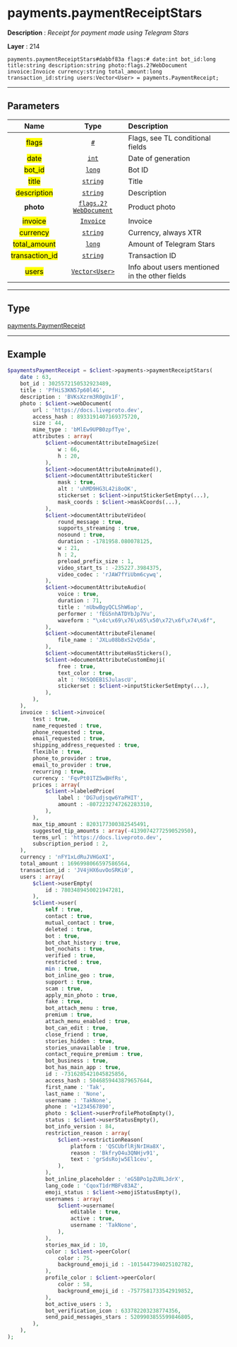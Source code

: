 # payments.paymentReceiptStars

**Description** : *Receipt for payment made using Telegram Stars*

**Layer** : 214

```tl
payments.paymentReceiptStars#dabbf83a flags:# date:int bot_id:long title:string description:string photo:flags.2?WebDocument invoice:Invoice currency:string total_amount:long transaction_id:string users:Vector<User> = payments.PaymentReceipt;
```

---

## Parameters

| Name | Type | Description |
| :---: | :---: | :--- |
| <mark>flags</mark> | [`#`](type/#) | Flags, see TL conditional fields |
| <mark>date</mark> | [`int`](type/int) | Date of generation |
| <mark>bot_id</mark> | [`long`](type/long) | Bot ID |
| <mark>title</mark> | [`string`](type/string) | Title |
| <mark>description</mark> | [`string`](type/string) | Description |
| **photo** | [`flags.2?WebDocument`](type/WebDocument) | Product photo |
| <mark>invoice</mark> | [`Invoice`](type/Invoice) | Invoice |
| <mark>currency</mark> | [`string`](type/string) | Currency, always XTR |
| <mark>total_amount</mark> | [`long`](type/long) | Amount of Telegram Stars |
| <mark>transaction_id</mark> | [`string`](type/string) | Transaction ID |
| <mark>users</mark> | [`Vector<User>`](type/User) | Info about users mentioned in the other fields |

---

## Type

[payments.PaymentReceipt](type/payments.PaymentReceipt)

---

## Example

```php
$paymentsPaymentReceipt = $client->payments->paymentReceiptStars(
	date : 63,
	bot_id : 3025572150532923489,
	title : 'PfHiS3KN57p60l4G',
	description : 'BVKsXzrm3R0gUx1F',
	photo : $client->webDocument(
		url : 'https://docs.liveproto.dev',
		access_hash : 8933191407169375720,
		size : 44,
		mime_type : 'bMlEw9UPB0zpfTye',
		attributes : array(
			$client->documentAttributeImageSize(
				w : 66,
				h : 20,
			),
			$client->documentAttributeAnimated(),
			$client->documentAttributeSticker(
				mask : true,
				alt : 'uhMD9HG3L42i8oOK',
				stickerset : $client->inputStickerSetEmpty(...),
				mask_coords : $client->maskCoords(...),
			),
			$client->documentAttributeVideo(
				round_message : true,
				supports_streaming : true,
				nosound : true,
				duration : -1781958.080078125,
				w : 21,
				h : 2,
				preload_prefix_size : 1,
				video_start_ts : -235227.3984375,
				video_codec : 'rJAW7fYiUbm6cywq',
			),
			$client->documentAttributeAudio(
				voice : true,
				duration : 71,
				title : 'nUbwBgyQCLShW6ap',
				performer : 'fEG5nhATDYbJp7Vu',
				waveform : "\x4c\x69\x76\x65\x50\x72\x6f\x74\x6f",
			),
			$client->documentAttributeFilename(
				file_name : 'JXLu08bBxS2vQ5da',
			),
			$client->documentAttributeHasStickers(),
			$client->documentAttributeCustomEmoji(
				free : true,
				text_color : true,
				alt : 'RK5QOEB1SJulascU',
				stickerset : $client->inputStickerSetEmpty(...),
			),
		),
	),
	invoice : $client->invoice(
		test : true,
		name_requested : true,
		phone_requested : true,
		email_requested : true,
		shipping_address_requested : true,
		flexible : true,
		phone_to_provider : true,
		email_to_provider : true,
		recurring : true,
		currency : 'FqvPt01TZ5wBHfRs',
		prices : array(
			$client->labeledPrice(
				label : 'DG7udjsqw6YaPHIT',
				amount : -8072232747262283310,
			),
		),
		max_tip_amount : 8203177300382545491,
		suggested_tip_amounts : array(-4139074277259052950),
		terms_url : 'https://docs.liveproto.dev',
		subscription_period : 2,
	),
	currency : 'nFY1xLdRuJVHGoXI',
	total_amount : 1696998066597586564,
	transaction_id : 'JV4jHX6uvOoSRKi0',
	users : array(
		$client->userEmpty(
			id : 7803489450021947281,
		),
		$client->user(
			self : true,
			contact : true,
			mutual_contact : true,
			deleted : true,
			bot : true,
			bot_chat_history : true,
			bot_nochats : true,
			verified : true,
			restricted : true,
			min : true,
			bot_inline_geo : true,
			support : true,
			scam : true,
			apply_min_photo : true,
			fake : true,
			bot_attach_menu : true,
			premium : true,
			attach_menu_enabled : true,
			bot_can_edit : true,
			close_friend : true,
			stories_hidden : true,
			stories_unavailable : true,
			contact_require_premium : true,
			bot_business : true,
			bot_has_main_app : true,
			id : -7316285421045825856,
			access_hash : 5046859443879657644,
			first_name : 'Tak',
			last_name : 'None',
			username : 'TakNone',
			phone : '+1234567890',
			photo : $client->userProfilePhotoEmpty(),
			status : $client->userStatusEmpty(),
			bot_info_version : 84,
			restriction_reason : array(
				$client->restrictionReason(
					platform : 'QSCUbflRjNrIHa8X',
					reason : 'BkfryO4u3QNHjv91',
					text : 'grSdsRojw5El1ceu',
				),
			),
			bot_inline_placeholder : 'eG5BPo1pZURLJdrX',
			lang_code : 'CqoxT1drMBFv83AZ',
			emoji_status : $client->emojiStatusEmpty(),
			usernames : array(
				$client->username(
					editable : true,
					active : true,
					username : 'TakNone',
				),
			),
			stories_max_id : 10,
			color : $client->peerColor(
				color : 75,
				background_emoji_id : -1015447394025102782,
			),
			profile_color : $client->peerColor(
				color : 58,
				background_emoji_id : -7577581733542919852,
			),
			bot_active_users : 3,
			bot_verification_icon : 633782203238774356,
			send_paid_messages_stars : 5209903855599846805,
		),
	),
);
```